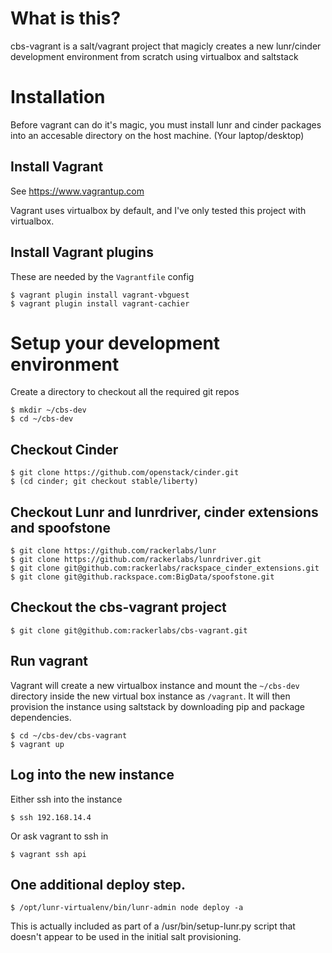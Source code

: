# What is this?

cbs-vagrant is a salt/vagrant project that magicly creates a new lunr/cinder
development environment from scratch using virtualbox and saltstack

# Installation
Before vagrant can do it's magic, you must install lunr and cinder packages
into an accesable directory on the host machine. (Your laptop/desktop)

## Install Vagrant
See https://www.vagrantup.com

Vagrant uses virtualbox by default, and I've only tested this project with virtualbox.

## Install Vagrant plugins
These are needed by the ``Vagrantfile`` config

```
$ vagrant plugin install vagrant-vbguest
$ vagrant plugin install vagrant-cachier
```

# Setup your development environment
Create a directory to checkout all the required git repos
```
$ mkdir ~/cbs-dev
$ cd ~/cbs-dev
```

## Checkout Cinder
```
$ git clone https://github.com/openstack/cinder.git
$ (cd cinder; git checkout stable/liberty)
```

## Checkout Lunr and lunrdriver, cinder extensions and spoofstone
```
$ git clone https://github.com/rackerlabs/lunr
$ git clone https://github.com/rackerlabs/lunrdriver.git
$ git clone git@github.com:rackerlabs/rackspace_cinder_extensions.git
$ git clone git@github.rackspace.com:BigData/spoofstone.git
```

## Checkout the cbs-vagrant project
```
$ git clone git@github.com:rackerlabs/cbs-vagrant.git
```

## Run vagrant
Vagrant will create a new virtualbox instance and mount the ``~/cbs-dev`` directory
inside the new virtual box instance as ``/vagrant``. It will then provision the
instance using saltstack by downloading pip and package dependencies.

```
$ cd ~/cbs-dev/cbs-vagrant
$ vagrant up
```

## Log into the new instance
Either ssh into the instance
```
$ ssh 192.168.14.4
```
Or ask vagrant to ssh in
```
$ vagrant ssh api
```

## One additional deploy step.
```
$ /opt/lunr-virtualenv/bin/lunr-admin node deploy -a
```
This is actually included as part of a /usr/bin/setup-lunr.py script that doesn't appear to be used in the initial salt provisioning.
